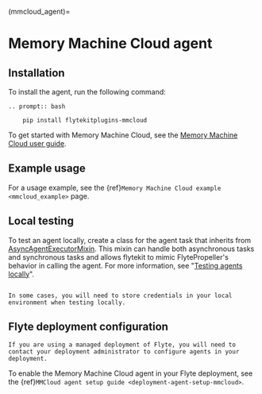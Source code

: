 (mmcloud_agent)=

# Memory Machine Cloud agent

## Installation

To install the agent, run the following command:

```{eval-rst}
.. prompt:: bash

    pip install flytekitplugins-mmcloud
```

To get started with Memory Machine Cloud, see the [Memory Machine Cloud user guide](https://docs.memverge.com/mmce/current/userguide/olh/index.html).

## Example usage

For a usage example, see the {ref}`Memory Machine Cloud example <mmcloud_example>` page.

## Local testing

To test an agent locally, create a class for the agent task that inherits from [AsyncAgentExecutorMixin](https://github.com/flyteorg/flytekit/blob/master/flytekit/extend/backend/base_agent.py#L155). This mixin can handle both asynchronous tasks and synchronous tasks and allows flytekit to mimic FlytePropeller's behavior in calling the agent. For more information, see "[Testing agents locally](https://docs.flyte.org/en/latest/flyte_agents/testing_agents_locally.html)".

```{note}

In some cases, you will need to store credentials in your local environment when testing locally.

```

## Flyte deployment configuration

```{note}
If you are using a managed deployment of Flyte, you will need to contact your deployment administrator to configure agents in your deployment.
```

To enable the Memory Machine Cloud agent in your Flyte deployment, see the {ref}`MMCloud agent setup guide <deployment-agent-setup-mmcloud>`.
